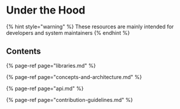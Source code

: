 # Under the Hood

{% hint style="warning" %}
These resources are mainly intended for developers and system maintainers
{% endhint %}

## Contents

{% page-ref page="libraries.md" %}

{% page-ref page="concepts-and-architecture.md" %}

{% page-ref page="api.md" %}

{% page-ref page="contribution-guidelines.md" %}



